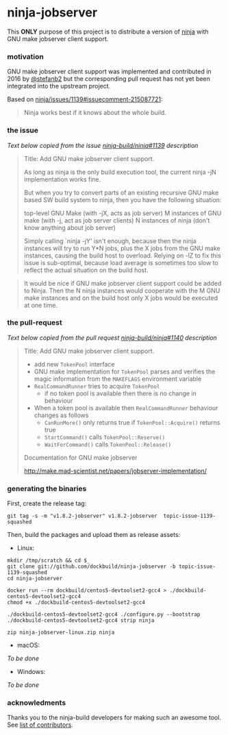 ninja-jobserver
===============

This **ONLY** purpose of this project is to distribute a version
of [ninja](https://ninja-build.org/) with GNU make jobserver client support.

### motivation

GNU make jobserver client support was implemented and contributed in 2016 by
[@stefanb2](https://github.com/stefanb2) but the corresponding pull
request has not yet been integrated into the upstream project.

Based on [ninja/issues/1139#issuecomment-215087721](https://github.com/ninja-build/ninja/issues/1139#issuecomment-215087721):

> Ninja works best if it knows about the whole build.

### the issue

_Text below copied from the issue [ninja-build/ninja#1139](https://github.com/ninja-build/ninja/issues/1139) description_

>
> Title: Add GNU make jobserver client support.
>
> As long as ninja is the only build execution tool, the current ninja -jN implementation works fine.
>
> But when you try to convert parts of an existing recursive GNU make based SW build system to ninja, then you have the following situation:
>
>    top-level GNU Make (with -jX, acts as job server)
>    M instances of GNU make (with -j, act as job server clients)
>    N instances of ninja (don't know anything about job server)
>
> Simply calling `ninja -jY' isn't enough, because then the ninja instances will try to run Y*N jobs, plus the X jobs from the GNU make instances, causing the build host to overload. Relying on -lZ to fix this issue is sub-optimal, because load average is sometimes too slow to reflect the actual situation on the build host.

> It would be nice if GNU make jobserver client support could be added to Ninja. Then the N ninja instances would cooperate with the M GNU make instances and on the build host only X jobs would be executed at one time.

### the pull-request

_Text below copied from the pull request [ninja-build/ninja#1140](https://github.com/ninja-build/ninja/issues/1140) description_

>
> Title: Add GNU make jobserver client support.
>
> * add new `TokenPool` interface
> * GNU make implementation for `TokenPool` parses and verifies the magic
>   information from the `MAKEFLAGS` environment variable
> * `RealCommandRunner` tries to acquire `TokenPool`
>   * if no token pool is available then there is no change in behaviour
> * When a token pool is available then `RealCommandRunner` behaviour
>   changes as follows
>   * `CanRunMore()` only returns true if `TokenPool::Acquire()` returns true
>   * `StartCommand()` calls `TokenPool::Reserve()`
>   * `WaitForCommand()` calls `TokenPool::Release()`
>
> Documentation for GNU make jobserver
>
> http://make.mad-scientist.net/papers/jobserver-implementation/
>

### generating the binaries

First, create the release tag:

```
git tag -s -m "v1.8.2-jobserver" v1.8.2-jobserver  topic-issue-1139-squashed
```

Then, build the packages and upload them as release assets:

* Linux:

```
mkdir /tmp/scratch && cd $_
git clone git://github.com/dockbuild/ninja-jobserver -b topic-issue-1139-squashed
cd ninja-jobserver

docker run --rm dockbuild/centos5-devtoolset2-gcc4 > ./dockbuild-centos5-devtoolset2-gcc4
chmod +x ./dockbuild-centos5-devtoolset2-gcc4

./dockbuild-centos5-devtoolset2-gcc4 ./configure.py --bootstrap
./dockbuild-centos5-devtoolset2-gcc4 strip ninja

zip ninja-jobserver-linux.zip ninja
```

* macOS:

*To be done*

* Windows:

*To be done*



### acknowledments

Thanks you to the ninja-build developers for making such an awesome tool. See [list of contributors](https://github.com/ninja-build/ninja/graphs/contributors).
